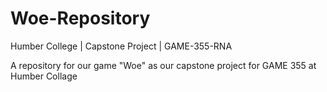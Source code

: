 # Woe-Repository
Humber College | Capstone Project | GAME-355-RNA

A repository for our game "Woe" as our capstone project for GAME 355 at Humber Collage
